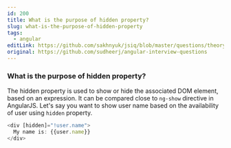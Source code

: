 ```yaml
---
id: 200
title: What is the purpose of hidden property?
slug: what-is-the-purpose-of-hidden-property
tags:
  - angular
editLink: https://github.com/sakhnyuk/jsiq/blob/master/questions/theory/angular/200.md
original: https://github.com/sudheerj/angular-interview-questions
---
```


### What is the purpose of hidden property?

The hidden property is used to show or hide the associated DOM element, based on an expression. It can be compared close to `ng-show` directive in AngularJS. Let's say you want to show user name based on the availability of user using `hidden` property.

```javascript
<div [hidden]="!user.name">
  My name is: {{user.name}}
</div>
```